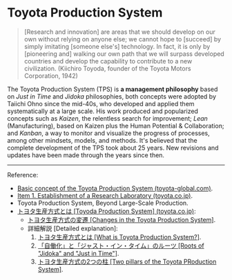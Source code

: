# Toyota Production System

>[Research and innovation] are areas that we should develop on our own without relying on anyone else; we cannot hope to [succeed] by simply imitating [someone else's] technology. In fact, it is only by [pioneering and] walking our own path that we will surpass developed countries and develop the capability to contribute to a new civilization. (Kiichiro Toyoda, founder of the Toyota Motors Corporation, 1942)

The Toyota Production System (TPS) is **a management philosophy** based on *Just in Time* and *Jidoka* philosophies, both concepts were adopted by Taiichi Ohno since the mid-40s, who developed and applied them systematically at a large scale. His work produced and popularized concepts such as *Kaizen*, the relentless search for improvement; *Lean* (Manufacturing), based on Kaizen plus the Human Potential & Collaboration; and *Kanban*, a way to monitor and visualize the progress of processes, among other mindsets, models, and methods. It's believed that the complete development of the TPS took about 25 years. New revisions and updates have been made through the years since then.

<!-- , among other tools co-created with Dr. Shingeo Shingo, mindsets, models, and methods. -->

---

Reference:

- [Basic concept of the Toyota Production System (toyota-global.com)](https://www.toyota-global.com/company/history_of_toyota/75years/data/automotive_business/production/system/change.html).
- [Item 1. Establishment of a Research Laboratory (toyota.co.jp)](http://www.toyota-global.com/company/history_of_toyota/75years/text/taking_on_the_automotive_business/chapter2/section3/item1.html).
- Toyota Production System, Beyond Large-Scale Production.
- [トヨタ生産方式とは [Toyoda Production System] (toyota.co.jp)](https://www.toyota.co.jp/jpn/company/history/75years/data/automotive_business/production/system/explanation.html):
  - [トヨタ生産方式の変遷 [Changes in the Toyota Production System]](https://www.toyota.co.jp/jpn/company/history/75years/data/automotive_business/production/system/change.html).
  - 詳細解説 [Detailed explanation]:
    1. [トヨタ生産方式とは [What is Toyota Production System?]](https://www.toyota.co.jp/jpn/company/history/75years/data/automotive_business/production/system/explanation.html).
    1. [「自働化」と「ジャスト・イン・タイム」のルーツ [Roots of "Jidoka" and "Just in Time"]](https://www.toyota.co.jp/jpn/company/history/75years/data/automotive_business/production/system/explanation02.html).
    1. [トヨタ生産方式の2つの柱 [Two pillars of the Toyota PRoduction System]](https://www.toyota.co.jp/jpn/company/history/75years/data/automotive_business/production/system/explanation03.html).

<!-- TODO -->
<!-- - [Nampachi Hayashi - Toyoda Production System and The Roots of Lean (vimeo.com)](https://vimeo.com/300443389).
- [Akio Toyoda's View on Toyoda Production System (toyotatimes.jp)](https://toyotatimes.jp/en/spotlights/091.html). -->

<!-- ---

Similarity between the first years of Toyota as a car manufacturer vs Agile Manifesto ("Working software over comprehensive documentation"):

>When creating a prototype, [Kiichiro Toyoda] first got an engineer to make it, and if it worked, then he got an academic to figure aut the theory. (Jirokichi Chigusa, director of Toyoda Machinery Works, 1935)

Absence of own-investigation:

>There are times when we need to [consume] the achievements of others as is. But [by doing so], we only learn how to enjoy the benefits and we, in the end, lack the power and drive to further advance those innovations. If we want to truly [become] independent, we have to cultivate that drive. (Kiichiro Toyoda, founder of Toyota Motors Corporation, 1942)

Taiichi Ohno on defining a manager:

- >Make an environment where it’s OK to say, “I’m sorry”.
- >Management should make workplaces that motivate people to work and sustain the motivation.
- >[A manager is the] one who makes people do their job well in an easy way.
- >Giving authority: growing people you can empower.
- >Managers are there to create an environment in which increases in flow happen.
 -->
